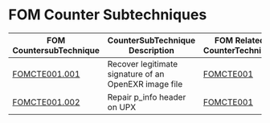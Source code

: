 # FOM Counter Subtechniques

| FOM CountersubTechnique                                                              | CounterSubTechnique Description                       | FOM  Related CounterTechnique                                                        |
| ------------------------------------------------------------------------------------ | ----------------------------------------------------- | ------------------------------------------------------------------------------------ |
| [FOMCTE001.001](https://github.com/blue101010/FOM/blob/main/techniques/FOMCTE001.md) | Recover legitimate signature of an OpenEXR image file | [FOMCTE001](https://github.com/blue101010/FOM/blob/main/techniques/FOMCTE001.001.md) |
| [FOMCTE001.002](https://github.com/blue101010/FOM/blob/main/techniques/FOMCTE001.md) | Repair p_info header on UPX                           | [FOMCTE001](https://github.com/blue101010/FOM/blob/main/techniques/FOMCTE001.002.md) |

